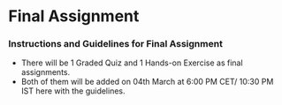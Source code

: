 # Final Assignment

### Instructions and Guidelines for Final Assignment

* There will be 1 Graded Quiz and 1 Hands-on Exercise as final assignments.&#x20;
* Both of them will be added on 04th March at 6:00 PM CET/ 10:30 PM IST here with the guidelines.
